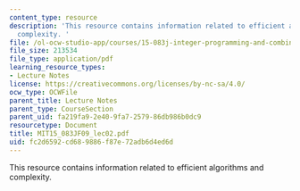 ```yaml
---
content_type: resource
description: 'This resource contains information related to efficient algorithms and
  complexity. '
file: /ol-ocw-studio-app/courses/15-083j-integer-programming-and-combinatorial-optimization-fall-2009/fc2d6592cd689886f87e72adb6d4ed6d_MIT15_083JF09_lec02.pdf
file_size: 213534
file_type: application/pdf
learning_resource_types:
- Lecture Notes
license: https://creativecommons.org/licenses/by-nc-sa/4.0/
ocw_type: OCWFile
parent_title: Lecture Notes
parent_type: CourseSection
parent_uid: fa219fa9-2e40-9fa7-2579-86db986b0dc9
resourcetype: Document
title: MIT15_083JF09_lec02.pdf
uid: fc2d6592-cd68-9886-f87e-72adb6d4ed6d
---
```

This resource contains information related to efficient algorithms and complexity. 